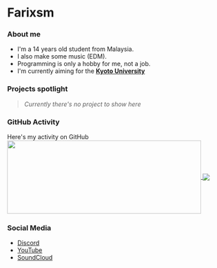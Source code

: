 # Farixsm

### About me
* I'm a 14 years old student from Malaysia.
* I also make some music (EDM).
* Programming is only a hobby for me, not a job.
* I'm currently aiming for the [**Kyoto University**](https://www.kyoto-u.ac.jp/en 'Kyoto University')

### Projects spotlight
> *Currently there's no project to show here*

### GitHub Activity
Here's my activity on GitHub\
<a href="https://github-readme-stats.vercel.app/api?username=Farixsm&theme=tokyonight&show_icons=true&bg_color=0D1117&hide_border=true">
  <img width=450 height=170 align="center" src="https://github-readme-stats.vercel.app/api?username=Farixsm&theme=tokyonight&show_icons=true&bg_color=0D1117&hide_border=true" />
</a>
<a href="https://github-readme-stats.vercel.app/api/top-langs/?username=Onyxzen&theme=tokyonight&layout=compact&bg_color=0D1117&hide_border=true">
  <img align="center" src="https://github-readme-stats.vercel.app/api/top-langs/?username=Onyxzen&theme=tokyonight&layout=compact&bg_color=0D1117&hide_border=true" />
</a>

### Social Media
* [Discord](https://dsc.bio/farixsm 'Farixsm#8925')
* [YouTube](https://www.youtube.com/channel/UCLt4_BOw06w_W7XhvEP3WZw 'Farixsm Music')
* [SoundCloud](https://soundcloud.com/farixsm 'Farixsm')
